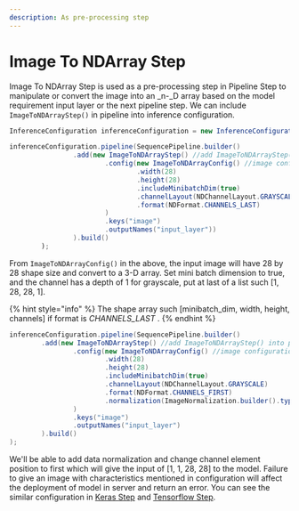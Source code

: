 ```yaml
---
description: As pre-processing step
---
```


# Image To NDArray Step

Image To NDArray Step is used as a pre-processing step in Pipeline Step to manipulate or convert the image into an _n-_D array based on the model requirement input layer or the next pipeline step. We can include `ImageToNDArrayStep()` in pipeline into inference configuration.

```java
InferenceConfiguration inferenceConfiguration = new InferenceConfiguration();

inferenceConfiguration.pipeline(SequencePipeline.builder()
                .add(new ImageToNDArrayStep() //add ImageToNDArrayStep() into pipeline to set image to NDArray for input
                        .config(new ImageToNDArrayConfig() //image configuration
                                .width(28)
                                .height(28)
                                .includeMinibatchDim(true)
                                .channelLayout(NDChannelLayout.GRAYSCALE)
                                .format(NDFormat.CHANNELS_LAST)
                        )
                        .keys("image")
                        .outputNames("input_layer"))
                ).build()
        );
```

From `ImageToNDArrayConfig()` in the above, the input image will have 28 by 28 shape size and convert to a 3-D array. Set mini batch dimension to true, and the channel has a depth of 1 for grayscale, put at last of a list such \[1, 28, 28, 1\].

{% hint style="info" %}
The shape array such \[minibatch\_dim, width, height, channels\] if format is _CHANNELS\_LAST_ .
{% endhint %}

```java
inferenceConfiguration.pipeline(SequencePipeline.builder()
        .add(new ImageToNDArrayStep() //add ImageToNDArrayStep() into pipeline to set image to NDArray for input
                .config(new ImageToNDArrayConfig() //image configuration
                        .width(28)
                        .height(28)
                        .includeMinibatchDim(true)
                        .channelLayout(NDChannelLayout.GRAYSCALE)
                        .format(NDFormat.CHANNELS_FIRST)
                        .normalization(ImageNormalization.builder().type(ImageNormalization.Type.SCALE).build())
                )
                .keys("image")
                .outputNames("input_layer")
        ).build()
);
```

We'll be able to add data normalization and change channel element position to first which will give the input of \[1, 1, 28, 28\] to the model. Failure to give an image with characteristics mentioned in configuration will affect the deployment of model in server and return an error. You can see the similar configuration in [Keras Step](keras-step.md) and [Tensorflow Step](tensorflow-step.md).  

